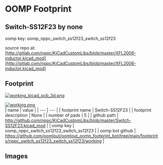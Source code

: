 # OOMP Footprint  
## Switch-SS12F23  by none  
  
oomp key: oomp_nppc_switch_ss12f23_switch_ss12f23  
  
source repo at: [http://gitlab.com/nppc/KiCadCustomLibs/blob/master/XFL2006-inductor.kicad_mod](http://gitlab.com/nppc/KiCadCustomLibs/blob/master/XFL2006-inductor.kicad_mod)  
## Footprint  
  
[![working_kicad_pcb_3d.png](working_kicad_pcb_3d_600.png)](working_kicad_pcb_3d.png)  
  
[![working.png](working_600.png)](working.png)  
| name | value | 
| --- | --- | 
| footprint name | Switch-SS12F23 | 
| footprint description | None | 
| number of pads | 5 | 
| github path | http://github.com/nppc/KiCadCustomLibs/blob/master/Switch-SS12F23.kicad_mod | 
| oomp key | oomp_nppc_switch_ss12f23_switch_ss12f23 | 
| oomp bot github | https://github.com/oomlout/oomlout_oomp_footprint_bot/tree/main/footprints/nppc_switch_ss12f23_switch_ss12f23/working | 
## Images  

